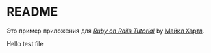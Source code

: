 # README

Это пример приложения для
[*Ruby on Rails Tutorial*](http://railstutorial.org/)
by [Майкл Хартл](http://michaelhartl.com/).

Hello test file
